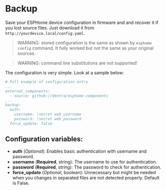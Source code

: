 # Backup

Save your ESPHome device configuration in firmware and and recover it if you lost source files. Just download it from `http://yourdevice.local/config.yaml`.

> WARNING: stored configuration is the same as shown by `esphome config` command. It fully worked but not the same as your original sources.

> WARNING: command line substitutions are not supported!

The configuration is very simple. Look at a sample below:
```yaml
# Full example of configuration entry
...
external_components:
  - source: github://dentra/esphome-components
...
backup:
  auth:
    username: !secret web_username
    password: !secret web_password
  force_update: false
```

##  Configuration variables:
* **auth** (*Optional*): Enables basic authentication with username and password.
 * **username** (**Required**, string): The username to use for authentication.
 * **password** (**Required**, string): The password to check for authentication.
* **force_update** (*Optional*, boolean): Unnecessary but might be needed when you changes in separated files are not detected properly. Default is False.
